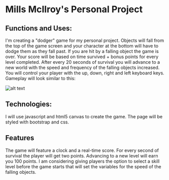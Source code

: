 # Mills McIlroy's Personal Project

## Functions and Uses:

I'm creating a "dodger" game for my personal project. Objects will fall from the top of the game screen and your character at the bottom
will have to dodge them as they fall past. If you are hit by a falling object the game is over. Your score will be based on time survived + bonus points for every level completed. 
After every 20 seconds of survival you will advance to a new world with the speed and frequency of the falling objects increased. You will control your player
with the up, down, right and left keyboard keys. Gameplay will look similar to this:

![alt text](http://inventwithpython.com/images/20-1.png "Logo Title Text 1")

## Technologies:
I will use javascript and html5 canvas to create the game. The page will be styled with bootstrap and css.

## Features

The game will feature a clock and a real-time score. For every second of survival the player will get two points. Advancing to a new level will earn you 100 points.
I am considering giving players the option to select a skill level before the game starts that will set the variables for the
speed of the falling objects.
